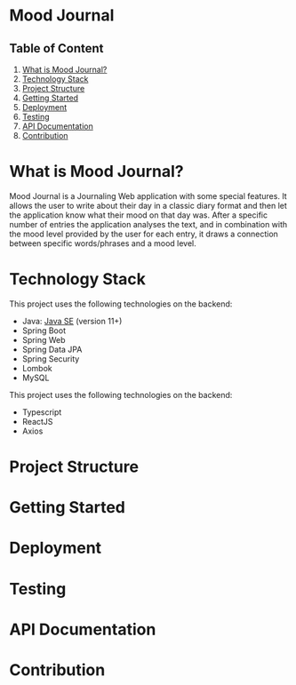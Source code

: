 <h1> Mood Journal </h1>

<h2>Table of Content</h2>
<ol>
    <li><a href="#subject1">What is Mood Journal?</a></li>
    <li><a href="#subject2">Technology Stack</a></li>
    <li><a href="#subject3">Project Structure</a></li>
    <li><a href="#subject4">Getting Started</a></li>
    <li><a href="#subject5">Deployment</a></li>
    <li><a href="#subject6">Testing</a></li>
    <li><a href="#subject7">API Documentation</a></li>
    <li><a href="#subject8">Contribution</a></li>
</ol>

<h1 id="subject1"> What is Mood Journal? </h1>
<p> Mood Journal is a Journaling Web application with some special features. It allows the user to write about their day in a classic diary format and then let the application know what their mood on that day was. After a specific number of entries the application analyses the text, and in combination with the mood level provided by the user for each entry, it draws a connection between specific words/phrases and a mood level. </p>

<h1 id="subject2">Technology Stack</h2>

This project uses the following technologies on the backend:

* Java: [Java SE](https://www.oracle.com/java/technologies/javase/) (version 11+)
* Spring Boot
* Spring Web
* Spring Data JPA
* Spring Security
* Lombok
* MySQL

This project uses the following technologies on the backend:

* Typescript
* ReactJS
* Axios

<h1 id="subject3">Project Structure</h1>

<h1 id="subject4">Getting Started</h1>

<h1 id="subject5">Deployment</h1>

<h1 id="subject6">Testing</h1>

<h1 id="subject7">API Documentation</h1>

<h1 id="subject8">Contribution</h1>





